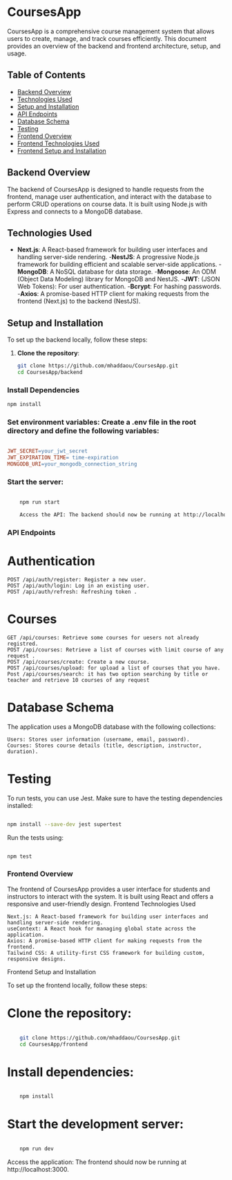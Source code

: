 # CoursesApp

CoursesApp is a comprehensive course management system that allows users to create, manage, and track courses efficiently. This document provides an overview of the backend and frontend architecture, setup, and usage.

## Table of Contents

- [Backend Overview](#backend-overview)
- [Technologies Used](#technologies-used)
- [Setup and Installation](#setup-and-installation)
- [API Endpoints](#api-endpoints)
- [Database Schema](#database-schema)
- [Testing](#testing)
- [Frontend Overview](#frontend-overview)
- [Frontend Technologies Used](#frontend-technologies-used)
- [Frontend Setup and Installation](#frontend-setup-and-installation)

## Backend Overview

The backend of CoursesApp is designed to handle requests from the frontend, manage user authentication, and interact with the database to perform CRUD operations on course data. It is built using Node.js with Express and connects to a MongoDB database.

## Technologies Used


- **Next.js**: A React-based framework for building user interfaces and handling server-side rendering.
-**NestJS**: A progressive Node.js framework for building efficient and scalable server-side applications.
-**MongoDB**: A NoSQL database for data storage.
-**Mongoose**: An ODM (Object Data Modeling) library for MongoDB and NestJS.
-**JWT**: (JSON Web Tokens): For user authentication.
-**Bcrypt**: For hashing passwords.
-**Axios**: A promise-based HTTP client for making requests from the frontend (Next.js) to the backend (NestJS).

## Setup and Installation

To set up the backend locally, follow these steps:

1. **Clone the repository**:
   ```bash
   git clone https://github.com/mhaddaou/CoursesApp.git
   cd CoursesApp/backend


### Install Dependencies

```bash
npm install
```

### Set environment variables: Create a .env file in the root directory and define the following variables:

```makefile

JWT_SECRET=your_jwt_secret
JWT_EXPIRATION_TIME= time-expiration 
MONGODB_URI=your_mongodb_connection_string

```
### Start the server:

```bash

    npm run start

    Access the API: The backend should now be running at http://localhost:4000.
```
### API Endpoints
# Authentication

    POST /api/auth/register: Register a new user.
    POST /api/auth/login: Log in an existing user.
    POST /api/auth/refresh: Refreshing token .
    

# Courses

    GET /api/courses: Retrieve some courses for uesers not already registred.
    POST /api/courses: Retrieve a list of courses with limit course of any request .
    POST /api/courses/create: Create a new course.
    POST /api/courses/upload: for upload a list of courses that you have.
    Post /api/courses/search: it has two option searching by title or teacher and retrieve 10 courses of any request 
    
    
    

# Database Schema

The application uses a MongoDB database with the following collections:

    Users: Stores user information (username, email, password).
    Courses: Stores course details (title, description, instructor, duration).

# Testing

To run tests, you can use Jest. Make sure to have the testing dependencies installed:

```bash

npm install --save-dev jest supertest
```
Run the tests using:

```bash

npm test
```
### Frontend Overview

The frontend of CoursesApp provides a user interface for students and instructors to interact with the system. It is built using React and offers a responsive and user-friendly design.
Frontend Technologies Used

    Next.js: A React-based framework for building user interfaces and handling server-side rendering.
    useContext: A React hook for managing global state across the application.
    Axios: A promise-based HTTP client for making requests from the frontend.
    Tailwind CSS: A utility-first CSS framework for building custom, responsive designs.

Frontend Setup and Installation

To set up the frontend locally, follow these steps:

# Clone the repository:

```bash

    git clone https://github.com/mhaddaou/CoursesApp.git
    cd CoursesApp/frontend

```


# Install dependencies:

```bash

    npm install

```

# Start the development server:

```bash

    npm run dev

```
Access the application: The frontend should now be running at http://localhost:3000.
